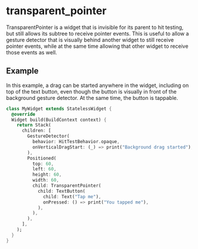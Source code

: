 # transparent_pointer

TransparentPointer is a widget that is invisible for its parent to hit testing,
but still allows its subtree to receive pointer events. This is useful to allow
a gesture detector that is visually behind another widget to still receive pointer
events, while at the same time allowing that other widget to receive those events
as well. 

## Example

In this example, a drag can be started anywhere in the widget, including on
top of the text button, even though the button is visually in front of the
background gesture detector. At the same time, the button is tappable.

```dart
class MyWidget extends StatelessWidget {
  @override
  Widget build(BuildContext context) {
    return Stack(
      children: [
        GestureDetector(
          behavior: HitTestBehavior.opaque,
          onVerticalDragStart: (_) => print("Background drag started"),
        ),
        Positioned(
          top: 60,
          left: 60,
          height: 60,
          width: 60,
          child: TransparentPointer(
            child: TextButton(
              child: Text("Tap me"),
              onPressed: () => print("You tapped me"),
            ),
          ),
        ),
      ],
    );
  }
}
```